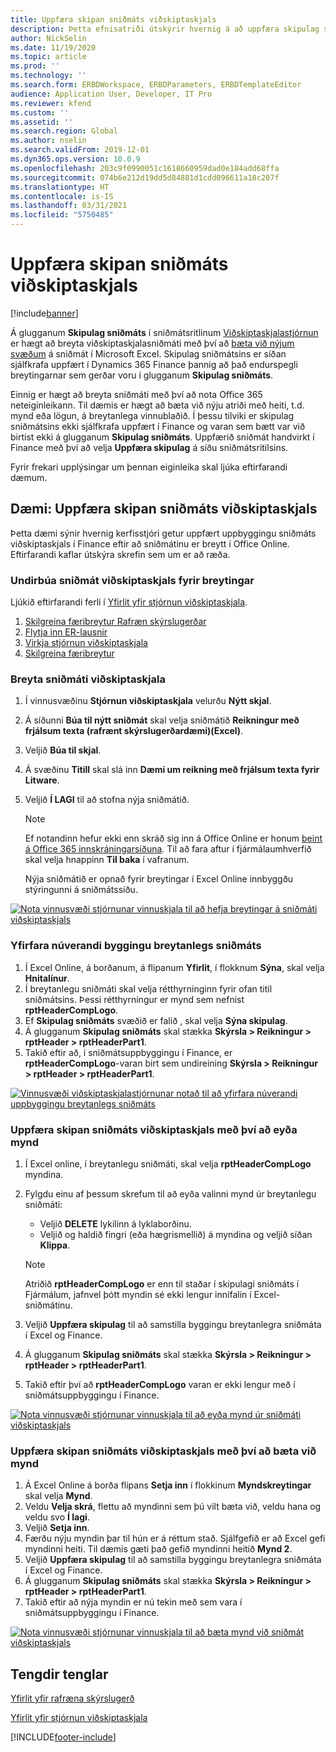 ```yaml
---
title: Uppfæra skipan sniðmáts viðskiptaskjals
description: Þetta efnisatriði útskýrir hvernig á að uppfæra skipulag sniðmáts viðskiptaskjals með því að nota eiginleikann stjórnun viðskiptaskjala.
author: NickSelin
ms.date: 11/19/2020
ms.topic: article
ms.prod: ''
ms.technology: ''
ms.search.form: ERBDWorkspace, ERBDParameters, ERBDTemplateEditor
audience: Application User, Developer, IT Pro
ms.reviewer: kfend
ms.custom: ''
ms.assetid: ''
ms.search.region: Global
ms.author: nselin
ms.search.validFrom: 2019-12-01
ms.dyn365.ops.version: 10.0.9
ms.openlocfilehash: 203c9f0990051c1618660959dad0e184add68ffa
ms.sourcegitcommit: 074b6e212d19dd5d84881d1cdd096611a18c207f
ms.translationtype: HT
ms.contentlocale: is-IS
ms.lasthandoff: 03/31/2021
ms.locfileid: "5750485"
---
```

# <a name="update-the-structure-of-a-business-document-template"></a>Uppfæra skipan sniðmáts viðskiptaskjals 

[!include[banner](../includes/banner.md)]

Á glugganum **Skipulag sniðmáts** í sniðmátsritlinum [Viðskiptaskjalastjórnun](er-business-document-management.md) er hægt að breyta viðskiptaskjalasniðmáti með því að [bæta við nýjum svæðum](er-bdm-add-field-to-excel-template.md) á sniðmát í Microsoft Excel. Skipulag sniðmátsins er síðan sjálfkrafa uppfært í Dynamics 365 Finance þannig að það endurspegli breytingarnar sem gerðar voru í glugganum **Skipulag sniðmáts**.

Einnig er hægt að breyta sniðmáti með því að nota Office 365 neteiginleikann. Til dæmis er hægt að bæta við nýju atriði með heiti, t.d. mynd eða lögun, á breytanlega vinnublaðið. Í þessu tilviki er skipulag sniðmátsins ekki sjálfkrafa uppfært í Finance og varan sem bætt var við birtist ekki á glugganum **Skipulag sniðmáts**. Uppfærið sniðmát handvirkt í Finance með því að velja **Uppfæra skipulag** á síðu sniðmátsritilsins.

Fyrir frekari upplýsingar um þennan eiginleika skal ljúka eftirfarandi dæmum.

## <a name="example-update-the-structure-of-a-business-document-template"></a>Dæmi: Uppfæra skipan sniðmáts viðskiptaskjals

Þetta dæmi sýnir hvernig kerfisstjóri getur uppfært uppbyggingu sniðmáts viðskiptaskjals í Finance eftir að sniðmátinu er breytt í Office Online. Eftirfarandi kaflar útskýra skrefin sem um er að ræða.

### <a name="prepare-a-business-document-template-for-editing"></a>Undirbúa sniðmát viðskiptaskjals fyrir breytingar

Ljúkið eftirfarandi ferli í [Yfirlit yfir stjórnun viðskiptaskjala](er-business-document-management.md).

1. [Skilgreina færibreytur Rafræn skýrslugerðar](er-business-document-management.md#configure-er-parameters)
2. [Flytja inn ER-lausnir](er-business-document-management.md#import-er-solutions)
3. [Virkja stjórnun viðskiptaskjala](er-business-document-management.md#enable-business-document-management)
4. [Skilgreina færibreytur](er-business-document-management.md#configure-parameters)

### <a name="edit-a-business-document-template"></a>Breyta sniðmáti viðskiptaskjala

1. Í vinnusvæðinu **Stjórnun viðskiptaskjala** velurðu **Nýtt skjal**.
2. Á síðunni **Búa til nýtt sniðmát** skal velja sniðmátið **Reikningur með frjálsum texta (rafrænt skýrslugerðardæmi)(Excel)**.
3. Veljið **Búa til skjal**.
4. Á svæðinu **Titill** skal slá inn **Dæmi um reikning með frjálsum texta fyrir Litware**.
5. Veljið **Í LAGI** til að stofna nýja sniðmátið.

    > [!NOTE]
    > Ef notandinn hefur ekki enn skráð sig inn á Office Online er honum [beint á Office 365 innskráningarsíðuna](er-business-document-management.md#frequently-asked-questions). Til að fara aftur í fjármálaumhverfið skal velja hnappinn **Til baka** í vafranum.

    Nýja sniðmátið er opnað fyrir breytingar í Excel Online innbyggðu stýringunni á sniðmátssíðu.

[![Nota vinnusvæði stjórnunar vinnuskjala til að hefja breytingar á sniðmáti viðskiptaskjals](./media/er-bdm-update-structure1.gif)](./media/er-bdm-update-structure1.gif)

### <a name="review-the-current-structure-of-the-editable-template"></a>Yfirfara núverandi byggingu breytanlegs sniðmáts

1. Í Excel Online, á borðanum, á flipanum **Yfirlit**, í flokknum **Sýna**, skal velja **Hnitalínur**.
2. Í breytanlegu sniðmáti skal velja rétthyrninginn fyrir ofan titil sniðmátsins. Þessi rétthyrningur er mynd sem nefnist **rptHeaderCompLogo**.
3. Ef **Skipulag sniðmáts** svæðið er falið , skal velja **Sýna skipulag**.
4. Á glugganum **Skipulag sniðmáts** skal stækka **Skýrsla \> Reikningur \> rptHeader \> rptHeaderPart1**.
5. Takið eftir að, í sniðmátsuppbyggingu í Finance, er **rptHeaderCompLogo**-varan birt sem undireining **Skýrsla \> Reikningur \> rptHeader \> rptHeaderPart1**.

[![Vinnusvæði viðskiptaskjalastjórnunar notað til að yfirfara núverandi uppbyggingu breytanlegs sniðmáts](./media/er-bdm-update-structure2.gif)](./media/er-bdm-update-structure2.gif)

### <a name="update-the-structure-of-a-business-document-template-by-deleting-a-picture"></a>Uppfæra skipan sniðmáts viðskiptaskjals með því að eyða mynd

1. Í Excel online, í breytanlegu sniðmáti, skal velja **rptHeaderCompLogo** myndina.
2. Fylgdu einu af þessum skrefum til að eyða valinni mynd úr breytanlegu sniðmáti:

    - Veljið **DELETE** lykilinn á lyklaborðinu.
    - Veljið og haldið fingri (eða hægrismellið) á myndina og veljið síðan **Klippa**.

    > [!NOTE]
    > Atriðið **rptHeaderCompLogo** er enn til staðar í skipulagi sniðmáts í Fjármálum, jafnvel þótt myndin sé ekki lengur innifalin í Excel-sniðmátinu.

3. Veljið **Uppfæra skipulag** til að samstilla byggingu breytanlegra sniðmáta í Excel og Finance.
4. Á glugganum **Skipulag sniðmáts** skal stækka **Skýrsla \> Reikningur \> rptHeader \> rptHeaderPart1**.
5. Takið eftir því að **rptHeaderCompLogo** varan er ekki lengur með í sniðmátsuppbyggingu í Finance.

[![Nota vinnusvæði stjórnunar vinnuskjala til að eyða mynd úr sniðmáti viðskiptaskjals](./media/er-bdm-update-structure3.gif)](./media/er-bdm-update-structure3.gif)

### <a name="update-the-structure-of-a-business-document-template-by-adding-a-picture"></a>Uppfæra skipan sniðmáts viðskiptaskjals með því að bæta við mynd

1. Á Excel Online á borða flipans **Setja inn** í flokkinum **Myndskreytingar** skal velja **Mynd**.
2. Veldu **Velja skrá**, flettu að myndinni sem þú vilt bæta við, veldu hana og veldu svo **Í lagi**.
3. Veljið **Setja inn**.
4. Færðu nýju myndin þar til hún er á réttum stað. Sjálfgefið er að Excel gefi myndinni heiti. Til dæmis gæti það gefið myndinni heitið **Mynd 2**.
5. Veljið **Uppfæra skipulag** til að samstilla byggingu breytanlegra sniðmáta í Excel og Finance.
6. Á glugganum **Skipulag sniðmáts** skal stækka **Skýrsla \> Reikningur \> rptHeader \> rptHeaderPart1**.
7. Takið eftir að nýja myndin er nú tekin með sem vara í sniðmátsuppbyggingu í Finance.

[![Nota vinnusvæði stjórnunar vinnuskjala til að bæta mynd við sniðmát viðskiptaskjals](./media/er-bdm-update-structure4.gif)](./media/er-bdm-update-structure4.gif)

## <a name="related-links"></a>Tengdir tenglar

[Yfirlit yfir rafræna skýrslugerð](general-electronic-reporting.md)

[Yfirlit yfir stjórnun viðskiptaskjala](er-business-document-management.md)


[!INCLUDE[footer-include](../../../includes/footer-banner.md)]